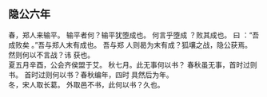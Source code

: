 ## 隐公六年
春，郑人来输平。 输平者何？输平犹堕成也。 何言乎堕成
？败其成也。 曰 ：“吾成败矣 。”吾与郑人末有成也。 吾与郑
人则曷为末有成？狐壤之战，隐公获焉。 然则何以不言战？讳
获也。  
夏五月辛酉，公会齐侯盟于艾。 秋七月。此无事何以书？
春秋虽无事，首时过则书。 首时过则何以书？春秋编年，四时
具然后为年。  
冬，宋人取长葛。 外取邑不书，此何以书？久也。  

